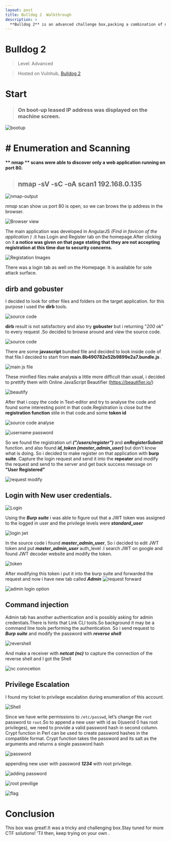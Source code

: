 ```yaml
---
layout: post
title: Bulldog 2  Walkthrough 
description: >
  **Bulldog 2** is an advanced challenge box,packing a combination of new and legacy attack vector. it is Designed by "Nick Frichette" . It is web application  developed in **angular.js**  to teach about application security.
---
```

# Bulldog 2

> Level: Advanced 

> Hosted on Vulnhub, [Bulldog 2](https://www.vulnhub.com/entry/bulldog-2,246/)



# Start 
>### On boot-up leased IP address was displayed on the machine screen.

![bootup](https://i.ibb.co/RT1dwQV/Screenshot-at-2019-12-20-05-07-24.png)


# # Enumeration and Scanning
 #### ** nmap ** scans were able to discover only a web application running on port 80.

>## nmap -sV -sC -oA scan1 192.168.0.135


![nmap-output](https://i.ibb.co/jTqGjJn/bulldog-nmap.png)

*nmap* scan show us  port 80 is open, so we can brows the ip address in the browser.

![Browser view](https://i.ibb.co/Y25kBqX/bulldog-web-View.png)


The main application was developed in AngularJS  _(Find in favicon of the application )_ .it has Login and Register tab on the homepage.After clicking on it **a notice was given on that page stating that they are not accepting registration at this time due to security concerns.** 

![Registation Images](https://i.ibb.co/FVB7bfh/bulldogrege-view.png)

There was a login tab as well on the Homepage. It is available for sole attack surface.

##  dirb and gobuster 

I decided to look for other files and folders on the target application. for this purpose i used the **dirb** tools.

![source code](https://i.ibb.co/DGW5HBS/durb-screen-short.png)

**dirb** result is not satisfactory and  also try **gobuster** but i returning  "*200 ok*"  to every request .So  decided to browse around and view the source code.

![source code](https://i.ibb.co/drcnKCg/page-source-code.png)

There are some  **javascript** bundled file and decided to look inside code of that file.I decided to start from  **main.8b490782e52b9899e2a7.bundle.js** .

![main js file](https://i.ibb.co/X5gVJbH/source-code.png)

These minified files make analysis a little more difficult than usual, i decided to prettify them with Online JavaScript Beautifier (https://beautifier.io/)

![beautify](https://i.ibb.co/KqY32cG/buitefier-onlein.png)

After that i copy the code in Text-editor and try to analyse  the code and found some interesting point in that code.Registration is close but the **registration function** stile in that code.and some **token id**
 
 ![source code analyse](https://i.ibb.co/fMnTZch/registationlink.png)

![username password](https://i.ibb.co/XDhj83j/reg-username-pass.png)


So we found the registration url ***("/users/register")*** and ***onRegisterSubmit*** function. and also found ***id_token (master_admin_user)*** but don't know what is doing. So i decided to make register on that application with **burp suite**. Capture the login request and send it into the **repeater** and modify the request and send to the server and get back success message on **"User Registered"**

![request modify](https://i.ibb.co/ygPxHNx/reg-uscess.png)

##  Login with New user credentials.
![Login](https://i.ibb.co/44C1w5Y/loginsucess.png)

Using the ***Burp suite*** i was able to figure out that a JWT token was assigned to the logged in user and the privilege levels were ***standard_user***

![login jwt](https://i.ibb.co/QQ8cZc8/jwt-token.png)


In the source code i found ***master_admin_user***, So i decided to edit JWT token and put ***master_admin_user*** auth_level .I search JWT on google and found JWT decoder website and modify the token.

![token](https://i.ibb.co/SP45wLb/jwt-token-encode.png)

After modifying this token i put it into the burp suite and forwarded the request and now i have new tab called 
***Admin***
![request forward](https://i.ibb.co/8mPGFYZ/now-admin.png)


![admin login option](https://i.ibb.co/6PQdXf1/Cheese-Mon-23-Dec19-14-48.png)

## Command injection
Admin tab has another authentication and is possibly asking for admin credentials.There is hints that Link CLI tools.So background it may be a command line tools performing the authentication. So i send request to ***Burp suite*** and modify the password with ***reverse shell***

![revershell](https://i.ibb.co/bFQ3kWr/shell.png)

And make a receiver with ***netcat (nc)*** to capture the connection of the reverse shell and I got the Shell

![nc conncetion](https://i.ibb.co/x7Jz3zx/shello-we-get.png)




## Privilege Escalation

I found my ticket to privilege escalation during enumeration of this account.

![Shell](https://i.ibb.co/Mpc2h2b/Screenshot-at-2019-12-23-12-46-29.png)

Since we have write permissions to `/etc/passwd`, let’s change the `root` password to `root`.So to append a new user with id as 0(userid 0 has root privileges), we need to provide a valid password hash in second column. Crypt function in Perl can be used to create password hashes in the compatible format. Crypt function takes the password and its salt as the arguments and returns a single password hash

![password](https://i.ibb.co/ww70ZKH/password.png)

appending new user with password ***1234*** with root privilege.

![adding password](https://i.ibb.co/YbjFKpC/passowes-add.png)

![root previlige](https://i.ibb.co/6gCZFrZ/root-user.png)

![flag](https://i.ibb.co/WDvn8PX/flag.png)

# Conclusion
This box was great!.It was a tricky and challenging box.Stay tuned for more CTF solutions! ‘Til then, keep trying on your own .

